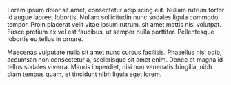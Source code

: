 Lorem ipsum dolor sit amet, consectetur adipiscing elit. Nullam rutrum tortor id augue laoreet lobortis. Nullam sollicitudin nunc sodales ligula commodo tempor. Proin placerat velit vitae ipsum rutrum, sit amet mattis nisl volutpat. Fusce pretium ex vel est faucibus, ut semper nulla porttitor. Pellentesque lobortis eu tellus in ornare.

Maecenas vulputate nulla sit amet nunc cursus facilisis. Phasellus nisi odio, accumsan non consectetur a, scelerisque sit amet enim. Donec et magna id tellus sodales viverra. Mauris imperdiet, nisi non venenatis fringilla, nibh diam tempus quam, et tincidunt nibh ligula eget lorem.